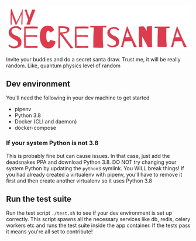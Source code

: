 ![sample image](mysecretsanta.png)

Invite your buddies and do a secret santa draw. Trust me, it will be really random. Like, quantum physics level of random

## Dev environment

You'll need the following in your dev machine to get started

* pipenv
* Python 3.8
* Docker (CLI and daemon)
* docker-compose

### If your system Python is not 3.8
This is probably fine but can cause issues. In that case, just add the deadsnakes PPA and download Python 3.8. DO NOT try changing your system Python by updating the `python3` symlink. You WILL break things! If you had already created a virtualenv with pipenv, you'll have to remove it first and then create another virtualenv so it uses Python 3.8

## Run the test suite

Run the test script `./test.sh` to see if your dev environment is set up correctly. This script spawns all the necessary services like db, redis, celery workers etc and runs the test suite inside the app container. If the tests pass it means you're all set to contribute!